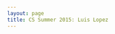 ```yaml
---
layout: page
title: CS Summer 2015: Luis Lopez
---
```


[CS 373: Software Engineering]: (/_posts/2015-6-18-Week1.md)
[CS 378: Generic Programming]: (/_posts/2015-6-18-cs378-Week1.md)